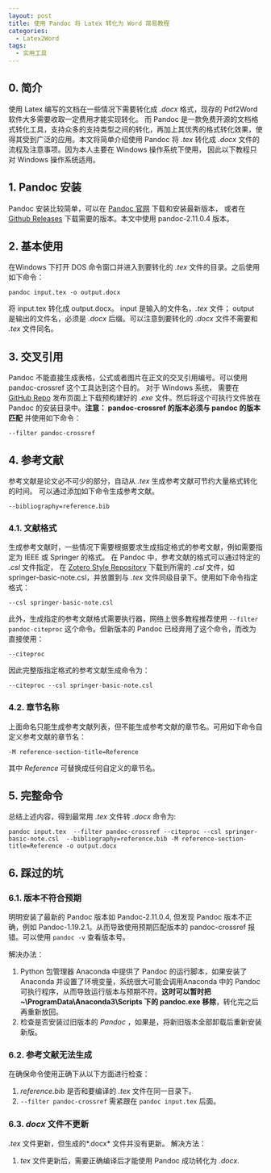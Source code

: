 ```yaml
---
layout: post
title: 使用 Pandoc 将 Latex 转化为 Word 简易教程
categories: 
  - Latex2Word
tags:
  - 实用工具
---
```

## 0. 简介
使用 Latex 编写的文档在一些情况下需要转化成 *.docx* 格式，现存的 Pdf2Word 软件大多需要收取一定费用才能实现转化。
而 Pandoc 是一款免费开源的文档格式转化工具，支持众多的支持类型之间的转化，再加上其优秀的格式转化效果，使得其受到广泛的应用。本文将简单介绍使用 Pandoc 将 *.tex* 转化成 *.docx* 文件的流程及注意事项。因为本人主要在 Windows 操作系统下使用，
因此以下教程只对 Windows 操作系统适用。
## 1. Pandoc 安装
Pandoc 安装比较简单，可以在 [Pandoc 官网](https://pandoc.org/installing.html) 下载和安装最新版本，
或者在 [Github Releases](https://github.com/jgm/pandoc/releases/) 下载需要的版本。本文中使用 pandoc-2.11.0.4 版本。

## 2. 基本使用
在Windows 下打开 DOS 命令窗口并进入到要转化的 *.tex* 文件的目录。之后使用如下命令：

``pandoc input.tex -o output.docx``

将 input.tex 转化成 output.docx。
input 是输入的文件名，*.tex* 文件； 
output 是输出的文件名，必须是 *.docx* 后缀。可以注意到要转化的 *.docx* 文件不需要和 *.tex* 文件同名。

## 3. 交叉引用
Pandoc 不能直接生成表格，公式或者图片在正文的交叉引用编号。可以使用 pandoc-crossref 这个工具达到这个目的。
对于 Windows 系统，
需要在 [GitHub Repo](https://github.com/lierdakil/pandoc-crossref/releases) 发布页面上下载预构建好的 *.exe* 文件。然后将这个可执行文件放在 Pandoc 的安装目录中。**注意： pandoc-crossref 的版本必须与 pandoc 的版本匹配**
并使用如下命令：

``--filter pandoc-crossref ``

## 4. 参考文献
参考文献是论文必不可少的部分，自动从 *.tex* 生成参考文献可节约大量格式转化的时间。
可以通过添加如下命令生成参考文献。

``--bibliography=reference.bib``

### 4.1. 文献格式
生成参考文献时，一些情况下需要根据要求生成指定格式的参考文献，例如需要指定为 IEEE 或 Springer 的格式。
在 Pandoc 中，参考文献的格式可以通过特定的 *.csl* 文件指定，
在 [Zotero Style Repository](https://www.zotero.org/styles) 下载到所需的 *.csl* 文件，如springer-basic-note.csl，并放置到与 *.tex* 文件同级目录下。使用如下命令指定格式：

``--csl springer-basic-note.csl ``

此外，生成指定的参考文献格式需要执行器，网络上很多教程推荐使用
``--filter pandoc-citeproc``
这个命令。但新版本的 Pandoc 已经弃用了这个命令，而改为直接使用：

``--citeproc`` 

因此完整版指定格式的参考文献生成命令为：

``--citeproc --csl springer-basic-note.csl``

### 4.2. 章节名称
上面命名只能生成参考文献列表，但不能生成参考文献的章节名。可用如下命令自定义参考文献的章节名：

``-M reference-section-title=Reference``

其中 *Reference* 可替换成任何自定义的章节名。
## 5. 完整命令
总结上述内容，得到最常用 *.tex* 文件转 *.docx* 命令为:

``pandoc input.tex  --filter pandoc-crossref --citeproc --csl springer-basic-note.csl  --bibliography=reference.bib -M reference-section-title=Reference -o output.docx``

## 6. 踩过的坑

### 6.1. 版本不符合预期
   
明明安装了最新的 Pandoc 版本如 Pandoc-2.11.0.4, 但发现 Pandoc 版本不正确，例如 Pandoc-1.19.2.1。从而导致使用预期匹配版本的 pandoc-crossref 报错。可以使用 ``pandoc -v`` 查看版本号。

解决办法：
  1. Python 包管理器 Anaconda 中提供了 Pandoc 的运行脚本，如果安装了 Anaconda 并设置了环境变量，系统很大可能会调用Anaconda 中的 Pandoc 可执行程序，从而导致运行版本与预期不符。**这时可以暂时把 ~\ProgramData\Anaconda3\Scripts 下的 pandoc.exe 移除**，转化完之后再重新放回。
  2.  检查是否安装过旧版本的 *Pandoc* ，如果是，将新旧版本全部卸载后重新安装新版。
   
### 6.2. 参考文献无法生成

在确保命令使用正确下从以下方面进行检查：

   1. *reference.bib* 是否和要编译的 *.tex* 文件在同一目录下。
   2. ``--filter pandoc-crossref`` 需紧跟在 ``pandoc input.tex`` 后面。 

###  6.3. *docx* 文件不更新
*.tex* 文件更新，但生成的*.docx* 文件并没有更新。
   解决方法：
   1. *tex* 文件更新后，需要正确编译后才能使用 Pandoc 成功转化为 *.docx*.


